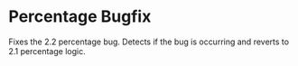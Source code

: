 # Percentage Bugfix

Fixes the 2.2 percentage bug. Detects if the bug is occurring and reverts to 2.1 percentage logic.

